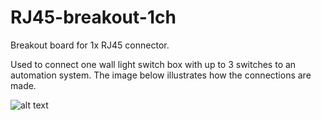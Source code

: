 # RJ45-breakout-1ch

Breakout board for 1x RJ45 connector.

Used to connect one wall light switch box with up to 3 switches to an automation system. The image below illustrates how the connections are made.

![alt text](https://github.com/thermseekr/ESP-relay-6ch/blob/main/V2/ESP-relay_6ch-V2.png "ESP-relay-6ch")
